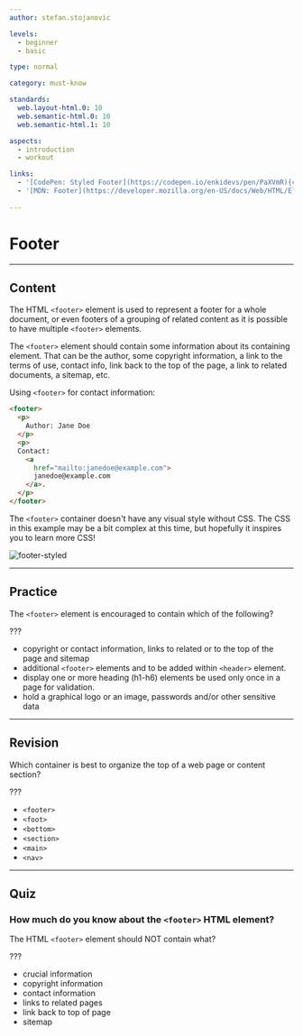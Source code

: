 ```yaml
---
author: stefan.stojanovic

levels:
  - beginner
  - basic

type: normal

category: must-know

standards:
  web.layout-html.0: 10
  web.semantic-html.0: 10
  web.semantic-html.1: 10

aspects:
  - introduction
  - workout

links:
  - '[CodePen: Styled Footer](https://codepen.io/enkidevs/pen/PaXVmR){code}'
  - '[MDN: Footer](https://developer.mozilla.org/en-US/docs/Web/HTML/Element/footer){website}'
  
---
```

# Footer
---
## Content

The HTML `<footer>` element is used to represent a footer for a whole document, or even footers of a grouping of related content as it is possible to have multiple `<footer>` elements. 

The `<footer>` element should contain some information about its containing element. That can be the author, some copyright information, a link to the terms of use, contact info, link back to the top of the page, a link to related documents, a sitemap, etc.

Using `<footer>` for contact information:
```html
<footer>
  <p>
    Author: Jane Doe
  </p>
  <p>
  Contact:
    <a
      href="mailto:janedoe@example.com">
      janedoe@example.com
    </a>.
  </p>
</footer>
```

The `<footer>` container doesn't have any visual style without CSS. The CSS in this example may be a bit complex at this time, but hopefully it inspires you to learn more CSS! 
 
![footer-styled](%3Csvg%20xmlns%3D%22http%3A%2F%2Fwww.w3.org%2F2000%2Fsvg%22%20width%3D%22320%22%20height%3D%22166%22%3E%3Cg%20fill%3D%22none%22%20fill-rule%3D%22evenodd%22%3E%3Cpath%20fill%3D%22%23FFF%22%20d%3D%22M9%200h302c4.97056%200%209%204.02944%209%209v124H0V9c0-4.97056%204.02944-9%209-9z%22%2F%3E%3Cpath%20fill%3D%22%233E94EC%22%20d%3D%22M0%20133h320v24c0%204.97056-4.02944%209-9%209H9c-4.97056%200-9-4.02944-9-9v-24z%22%2F%3E%3Ctext%20fill%3D%22%23FFF%22%20font-family%3D%22DINCondensed-Bold%2C%20DIN%20Condensed%22%20font-size%3D%2217%22%20font-weight%3D%22bold%22%3E%3Ctspan%20x%3D%22129%22%20y%3D%22154%22%3ECOPYRIGHT%20%3C%2Ftspan%3E%3C%2Ftext%3E%3Ctext%20fill%3D%22%23000%22%20font-family%3D%22Roboto-Medium%2C%20Roboto%22%20font-size%3D%2216%22%20font-weight%3D%22400%22%3E%3Ctspan%20x%3D%2220%22%20y%3D%22104%22%3EFooter%3C%2Ftspan%3E%3C%2Ftext%3E%3Cg%20stroke%3D%22%23000%22%3E%3Cpath%20stroke-linecap%3D%22square%22%20stroke-width%3D%222%22%20d%3D%22M55.69188%20125.4463l-12.35524-17.00554%22%2F%3E%3Cpath%20fill%3D%22%23000%22%20d%3D%22M57.74913%20128.27786l-7.75507-3.01809%207.28115-5.29006z%22%2F%3E%3C%2Fg%3E%3C%2Fg%3E%3C%2Fsvg%3E)
 
<!--[View CodePen](https://codepen.io/enkidevs/pen/PaXVmR)--> 
 
---
## Practice

The `<footer>` element is encouraged to contain which of the following?

???

* copyright or contact information, links to related or to the top of the page and sitemap
* additional `<footer>` elements and to be added within `<header>` element.
* display one or more heading (h1-h6) elements be used only once in a page for validation.
* hold a graphical logo or an image, passwords and/or other sensitive data

---
## Revision

Which container is best to organize the top of a web page or content section?

???

 * `<footer>`
 * `<foot>`
 * `<bottom>`
 * `<section>`
 * `<main>`
 * `<nav>`

---
## Quiz

### How much do you know about the `<footer>` HTML element?

The HTML `<footer>` element should NOT contain what?

???

* crucial information
* copyright information
* contact information
* links to related pages
* link back to top of page
* sitemap
 
